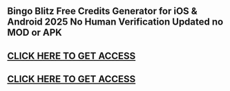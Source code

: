 ## Bingo Blitz Free Credits Generator for iOS & Android 2025 No Human Verification Updated no MOD or APK

## [CLICK HERE TO GET ACCESS](https://agri-servicesagency.com/getmedia/1496da3c-d49c-4765-bd9c-9439a387f10b/b1ng0bl1tz.html)

## [CLICK HERE TO GET ACCESS](https://agri-servicesagency.com/getmedia/1496da3c-d49c-4765-bd9c-9439a387f10b/b1ng0bl1tz.html)

